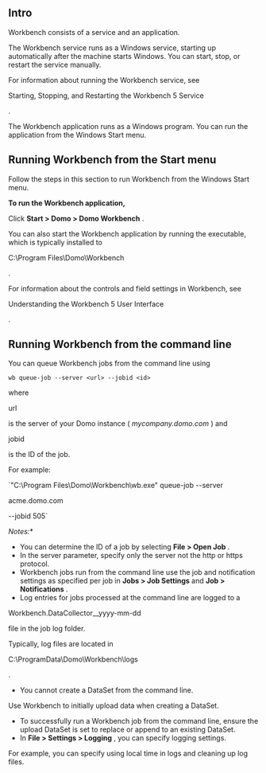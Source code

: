 

Intro
-------


 Workbench consists of a service and an application.

The Workbench service runs as a Windows service, starting up automatically after the machine starts Windows. You can start, stop, or restart the service manually.


 For information about running the Workbench service, see

Starting, Stopping, and Restarting the Workbench 5 Service

.


 The Workbench application runs as a Windows program. You can run the application from the Windows Start menu.


 Running Workbench from the Start menu
---------------------------------------

Follow the steps in this section to run Workbench from the Windows Start menu.


**To run the Workbench application,**

 Click
 **Start > Domo > Domo Workbench**
 .


 You can also start the Workbench application by running the executable, which is typically installed to

C:\Program Files\Domo\Workbench

.


 For information about the controls and field settings in Workbench, see

Understanding the Workbench 5 User Interface

.


 Running Workbench from the command line
-----------------------------------------


 You can queue Workbench jobs from the command line using


`wb queue-job --server <url> --jobid <id>`


 where

url

is the server of your Domo instance (
 *mycompany.domo.com*
 ) and

jobid

is the ID of the job.


 For example:


`"C:\Program Files\Domo\Workbench\wb.exe" queue-job --server

acme.domo.com

--jobid 505`

*Notes:**


* You can determine the ID of a job by selecting
 **File > Open Job**
 .
* In the server parameter, specify only the server not the http or https protocol.
* Workbench jobs run from the command line use the job and notification settings as specified per job in
 **Jobs > Job Settings**
 and
 **Job > Notifications**
 .
* Log entries for jobs processed at the command line are logged to a

Workbench.DataCollector\_\_yyyy-mm-dd

file in the job log folder.


 Typically, log files are located in

C:\ProgramData\Domo\Workbench\logs

.
* You cannot create a DataSet from the command line.


 Use Workbench to initially upload data when creating a DataSet.
* To successfully run a Workbench job from the command line, ensure the upload DataSet is set to replace or append to an existing DataSet.
* In
 **File > Settings > Logging**
 , you can specify logging settings.


 For example, you can specify using local time in logs and cleaning up log files.



